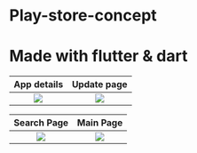 # Play-store-concept
# Made with flutter & dart
App details             |  Update page
:-------------------------:|:-------------------------:
![](https://pbs.twimg.com/media/D1OdYNvWkAEO5DI.jpg)  |  ![](https://pbs.twimg.com/media/D1OdYPEX4AAMR3I.jpg)

Search Page            |  Main Page
:-------------------------:|:-------------------------:
![](https://pbs.twimg.com/media/D1OdYOpWoAA4_6t.jpg)  |  ![](https://pbs.twimg.com/media/D1OdYNbWoAAjcg4.jpg)

